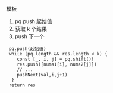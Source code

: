 模板

1. pq push 起始值
2. 获取 k 个结果
3. push 下一个

```JS
 pq.push(起始值)
 while (pq.length && res.length < k) {
    const [_, i, j] = pq.shift()!
    res.push([nums1[i], nums2[j]])
    // ...
    pushNext(val,i,j+1)
  }
 return res
```
